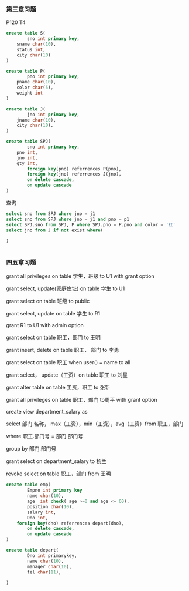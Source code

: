 ### 第三章习题

P120 T4

```sql
create table S(
		sno int primary key,
  	sname char(10),
  	status int,
  	city char(10)
)

create table P(
		pno int primary key,
  	pname char(10),
  	color char(5),
  	weight int
)

create table J(
		jno int primary key,
  	jname char(10),
  	city char(10),
)

create table SPJ(
		sno int primary key,
  	pno int,
  	jno int,
  	qty int,
  		foreign key(pno) referrences P(pno),
  		foreign key(jno) referrences J(jno),
  		on delete cascade,
  		on update cascade
)
```

查询

```sql
select sno from SPJ where jno = j1
select sno from SPJ where jno = j1 and pno = p1
select SPJ.sno from SPJ, P where SPJ.pno = P.pno and color = '红'
select jno from J if not exist where(
			
)



```



### 四五章习题

grant all privileges on table 学生，班级 to U1 with grant option

grant select, update(家庭住址) on table 学生 to U1 

grant select on table 班级 to public

grant select, update on table 学生 to R1

grant R1 to U1 with admin option



grant select on table 职工，部门 to 王明

grant insert, delete on table 职工， 部门 to 李勇

grant select on table 职工 when user() = name to all

grant select， update（工资）on table 职工 to 刘星

grant alter table on table 工资，职工 to 张新

grant all privileges on table 职工，部门 to周平 with grant option

create view department_salary as 

select 部门.名称， max（工资），min（工资），avg（工资）from 职工，部门

where 职工.部门号 = 部门.部门号

group by 部门.部门号

grant select on department_salary to 杨兰



revoke  select on table  职工，部门  from 王明



```sql
create table emp(
		Empno int primary key
		name char(10),
		age  int check( age >=0 and age <= 60),
		position char(10),
		salary int, 
		Dno int,
    foreign key(dno) referrences depart(dno),
    	on delete cascade,
    	on update cascade
)

create table depart(
		Dno int primarykey,
		name char(10),
		manager char(10),
		tel char(11),
		
)
```

